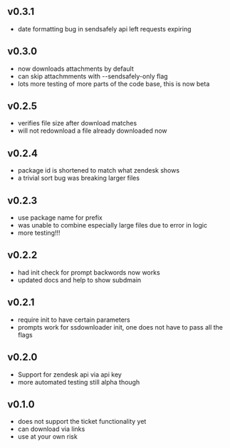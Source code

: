 v0.3.1
------
* date formatting bug in sendsafely api left requests expiring

v0.3.0
------
* now downloads attachments by default
* can skip attachmments with --sendsafely-only flag
* lots more testing of more parts of the code base, this is now beta

v0.2.5
------
* verifies file size after download matches
* will not redownload a file already downloaded now

v0.2.4
------
* package id is shortened to match what zendesk shows
* a trivial sort bug was breaking larger files

v0.2.3
------
* use package name for prefix
* was unable to combine especially large files due to error in logic
* more testing!!!

v0.2.2
------
* had init check for prompt backwords now works
* updated docs and help to show subdmain

v0.2.1
------
* require init to have certain parameters
* prompts work for ssdownloader init, one does not have to pass all the flags

v0.2.0
------
* Support for zendesk api via api key
* more automated testing still alpha though

v0.1.0
------
* does not support the ticket functionality yet
* can download via links
* use at your own risk
